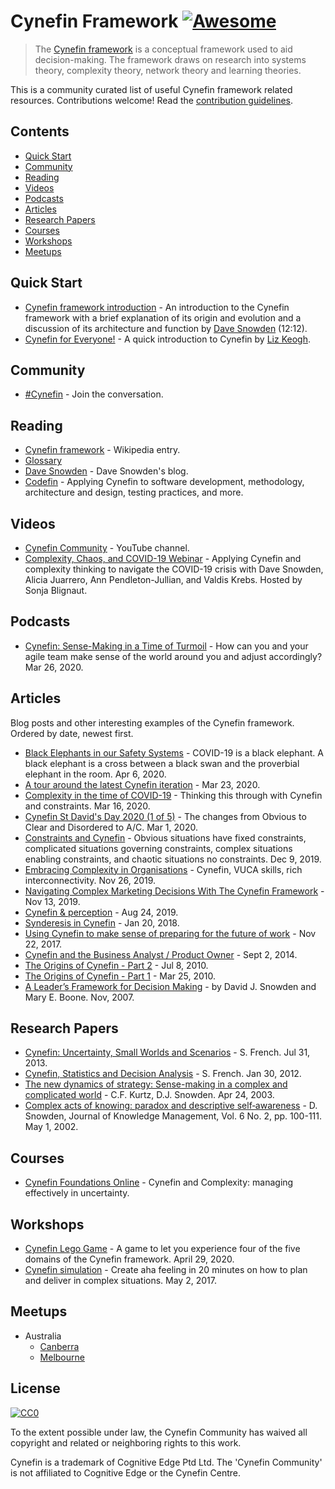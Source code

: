# Cynefin Framework [![Awesome](https://awesome.re/badge.svg)](https://awesome.re)

> The [Cynefin framework](https://en.wikipedia.org/wiki/Cynefin_framework) is a conceptual framework used to aid decision-making. The framework draws on research into systems theory, complexity theory, network theory and learning theories.

This is a community curated list of useful Cynefin framework related resources. Contributions welcome! Read the [contribution guidelines](contributing.md). 

## Contents

- [Quick Start](#quick-start)
- [Community](#community)
- [Reading](#reading)
- [Videos](#videos)
- [Podcasts](#podcasts)
- [Articles](#articles)
- [Research Papers](#research-papers)
- [Courses](#courses)
- [Workshops](#workshops)
- [Meetups](#meetups)

## Quick Start

- [Cynefin framework introduction](https://cognitive-edge.com/videos/cynefin-framework-introduction/) - An introduction to the Cynefin framework with a brief explanation of its origin and evolution and a discussion of its architecture and function by [Dave Snowden](https://twitter.com/snowded) (12:12).
- [Cynefin for Everyone!](https://medium.com/@lunivore/cynefin-for-everyone-d5f47d9bd102) - A quick introduction to Cynefin by [Liz Keogh](https://twitter.com/lunivore).

## Community

- [#Cynefin](https://twitter.com/search?q=%23Cynefin) - Join the conversation.

## Reading

- [Cynefin framework](https://en.wikipedia.org/wiki/Cynefin_framework) - Wikipedia entry.
- [Glossary](https://cognitive-edge.com/resources/glossary/)
- [Dave Snowden](http://cognitive-edge.com/blog/author/dave-snowden/) - Dave Snowden's blog.
- [Codefin](https://codefin.org/) - Applying Cynefin to software development, methodology, architecture and design, testing practices, and more.

## Videos

- [Cynefin Community](https://www.youtube.com/channel/UCnUs0sHiVp8tn41ohZYFckA) - YouTube channel.
- [Complexity, Chaos, and COVID-19 Webinar](https://cognitive-edge.wistia.com/medias/y8wjlrc2tb) - Applying Cynefin and complexity thinking to navigate the COVID-19 crisis with Dave Snowden, Alicia Juarrero, Ann Pendleton-Jullian, and Valdis Krebs. Hosted by Sonja Blignaut.

## Podcasts

- [Cynefin: Sense-Making in a Time of Turmoil](https://soundcloud.com/troubleshootingagile/sense-making-framework) - How can you and your agile team make sense of the world around you and adjust accordingly? Mar 26, 2020.

## Articles

Blog posts and other interesting examples of the Cynefin framework. Ordered by date, newest first.

- [Black Elephants in our Safety Systems](http://gswong.com/black-elephants-in-our-safety-systems/) - COVID-19 is a black elephant. A black elephant is a cross between a black swan and the proverbial elephant in the room. Apr 6, 2020.
- [A tour around the latest Cynefin iteration](http://www.chriscorrigan.com/parkinglot/a-tour-around-the-latest-cynefin-iteration/) - Mar 23, 2020.
- [Complexity in the time of COVID-19](http://www.chriscorrigan.com/parkinglot/complexity-in-the-time-of-covid-19/) - Thinking this through with Cynefin and constraints. Mar 16, 2020.
- [Cynefin St David's Day 2020 (1 of 5)](https://cognitive-edge.com/blog/cynefin-st-davids-day-2020-1-of-n/) - The changes from Obvious to Clear and Disordered to A/C. Mar 1, 2020.
- [Constraints and Cynefin](https://lizkeogh.com/2019/12/09/constraints-and-cynefin/) - Obvious situations have fixed constraints, complicated situations governing constraints, complex situations enabling constraints, and chaotic situations no constraints. Dec 9, 2019.
- [Embracing Complexity in Organisations](https://medium.com/humanorganisingco/embracing-complexity-in-organisations-e440016ea17c) - Cynefin, VUCA skills, rich interconnectivity. Nov 26, 2019.
- [Navigating Complex Marketing Decisions With The Cynefin Framework](https://www.forbes.com/sites/forbestechcouncil/2019/11/13/navigating-complex-marketing-decisions-with-the-cynefin-framework/) - Nov 13, 2019.
- [Cynefin & perception](https://cognitive-edge.com/blog/cynefin-perception/) - Aug 24, 2019.
- [Synderesis in Cynefin](https://cognitive-edge.com/blog/synderesis-in-cynefin/) - Jan 20, 2018.
- [Using Cynefin to make sense of preparing for the future of work](https://www.morebeyond.co.za/using-cynefin-to-make-sense-of-preparing-for-the-future-of-work/) - Nov 22, 2017.
- [Cynefin and the Business Analyst / Product Owner](https://theitriskmanager.com/2014/09/02/cynefin-and-the-business-analyst-product-owner/) - Sept 2, 2014.
- [The Origins of Cynefin - Part 2](https://cognitive-edge.com/blog/part-two-origins-of-cynefin/) - Jul 8, 2010.
- [The Origins of Cynefin - Part 1](https://cognitive-edge.com/blog/part-one-origins-of-cynefin/) - Mar 25, 2010.
- [A Leader’s Framework for Decision Making](https://hbr.org/2007/11/a-leaders-framework-for-decision-making) - by David J. Snowden and Mary E. Boone. Nov, 2007.


## Research Papers

- [Cynefin: Uncertainty, Small Worlds and Scenarios](https://warwick.ac.uk/fac/sci/statistics/staff/academic-research/french/publications/cynefin_scenarios_small_worlds.pdf) - S. French. Jul 31, 2013.
- [Cynefin, Statistics and Decision Analysis](https://warwick.ac.uk/fac/sci/statistics/staff/academic-research/french/publications/bayesian_in_cynefin.pdf) - S. French. Jan 30, 2012.
- [The new dynamics of strategy: Sense-making in a complex and complicated world](https://alumni.media.mit.edu/~brooks/storybiz/kurtz.pdf) - C.F. Kurtz, D.J. Snowden. Apr 24, 2003.
- [Complex acts of knowing: paradox and descriptive self‐awareness](http://old.cognitive-edge.com/wp-content/uploads/2002/07/13-Complex-Acts-of-Knowing-paradox-and-descriptive-self-awareness.pdf) - D. Snowden, Journal of Knowledge Management, Vol. 6 No. 2, pp. 100-111. May 1, 2002.

## Courses

- [Cynefin Foundations Online](https://cognitive-edge.com/events/cynefin-foundations-online-2/) - Cynefin and Complexity: managing effectively in uncertainty.

## Workshops

- [Cynefin Lego Game](https://www.agile42.com/en/cynefin-lego-game/) - A game to let you experience four of the five domains of the Cynefin framework. April 29, 2020.
- [Cynefin simulation](https://dandypeople.com/blog/cynefin-simulation-create-aha-feeling-20-min-plan-deliver-complex-situations/) - Create aha feeling in 20 minutes on how to plan and deliver in complex situations. May 2, 2017.

## Meetups

- Australia
  - [Canberra](https://www.meetup.com/en-AU/Cynefin-Canberra-Meetup/)
  - [Melbourne](https://www.meetup.com/Cynefin-Melbourne-Meetup-Group/)
  
## License

[![CC0](https://mirrors.creativecommons.org/presskit/buttons/88x31/svg/cc-zero.svg)](https://creativecommons.org/publicdomain/zero/1.0)

To the extent possible under law, the Cynefin Community has waived all copyright and related or neighboring rights to this work.

Cynefin is a trademark of Cognitive Edge Ptd Ltd. The 'Cynefin Community' is not affiliated to Cognitive Edge or the Cynefin Centre.
